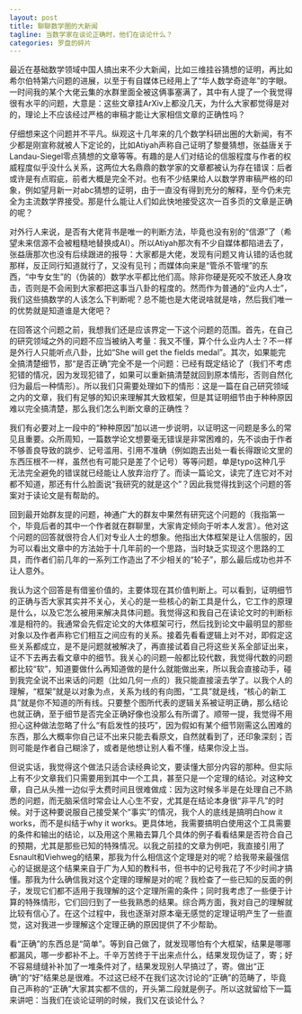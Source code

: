 ```yaml
---
layout: post
title: 聊聊数学圈的大新闻
tagline: 当数学家在谈论正确时，他们在谈论什么？
categories: 罗盘的碎片
---
```


最近在基础数学领域中国人搞出来不少大新闻，比如三维挂谷猜想的证明，再比如希尔伯特第六问题的进展，以至于有自媒体已经用上了“华人数学奇迹年”的字眼。一时间我的某个大佬云集的水群里面全被这俩事塞满了，其中有人提了一个我觉得很有水平的问题，大意是：这些文章挂ArXiv上都没几天，为什么大家都觉得是对的，理论上不应该经过严格的审稿才能让大家相信文章的正确性吗？

仔细想来这个问题并不平凡。纵观这十几年来的几个数学科研出圈的大新闻，有不少都是刚宣称就被人下定论的，比如Atiyah声称自己证明了黎曼猜想，张益唐关于Landau-Siegel零点猜想的文章等等。有趣的是人们对结论的信服程度与作者的权威程度似乎没什么关系，这两位大名鼎鼎的数学家的文章都被认为存在错误：后者或许是有点瑕疵，前者大概是完全不对。也有不少结果给人以数学界审稿严格的印象，例如望月新一对abc猜想的证明，由于一直没有得到充分的解释，至今仍未完全为主流数学界接受。那是什么能让人们如此快地接受这次一百多页的文章是正确的呢？

对外行人来说，是否有大佬背书是唯一的判断方法，毕竟也没有别的“信源”了（希望未来信源不会被粗糙地替换成AI）。所以Atiyah那次有不少自媒体都陷进去了，张益唐那次也没有后续跟进的报导：大家都是大佬，发现有问题又肯认错的话也就那样，反正同行知道就行了，又没有见刊；而媒体向来是“管杀不管埋”的东西，“中专女生”的（伪装的）数学水平都比他们高。除非你硬是死咬不放还人身攻击，否则是不会闹到大家都把这事当八卦的程度的。然而作为普通的“业内人士”，我们这些搞数学的人该怎么下判断呢？总不能也是大佬说啥就是啥，然后我们唯一的优势就是知道谁是大佬吧？

在回答这个问题之前，我想我们还是应该界定一下这个问题的范围。首先，在自己的研究领域之外的问题不应当被纳入考量：我又不懂，算个什么业内人士？不一样是外行人只能听点八卦，比如“She will get the fields medal”。其次，如果能完全搞清楚细节，那“是否正确”完全不是一个问题：已经有既定结论了（我们不考虑犯错的情况，因为发现犯错了，如果可以重新搞清楚就回到原本情形，否则自然化归为最后一种情形）。所以我们只需要处理如下的情形：这是一篇在自己研究领域之内的文章，我们有足够的知识来理解其大致框架，但是其证明细节由于种种原因难以完全搞清楚，那么我们怎么判断文章的正确性？

我们有必要对上一段中的“种种原因”加以进一步说明，以证明这一问题是多么的常见且重要。众所周知，一篇数学论文想要毫无错误是非常困难的，先不谈由于作者不够善良导致的跳步、记号滥用、引用不准确（例如跑去出处一看长得跟论文里的东西压根不一样，虽然也有可能只是差了个记号）等等问题，单是typo这种几乎无法完全避免的错误就已经能让人放弃治疗了。而读一篇论文，读完了连它对不对都不知道，那还有什么脸面说“我研究的就是这个”？因此我觉得找到这个问题的答案对于读论文是有帮助的。

回到最开始群友提的问题，神通广大的群友中果然有研究这个问题的（我指第一个，毕竟后者的其中一个作者就在群聊里，大家肯定倾向于听本人发言）。他对这个问题的回答就很符合人们对专业人士的想象。他指出大体框架是让人信服的，因为可以看出文章中的方法始于十几年前的一个思路，当时缺乏实现这个思路的工具，而作者们前几年的一系列工作造出了不少相关的“轮子”，那么最后成功也并不让人意外。

我认为这个回答是有借鉴价值的，主要体现在其价值判断上。可以看到，证明细节的正确与否大家其实并不关心，关心的是一些核心的新工具是什么，它工作的原理是什么，以及它怎么被用来解决具体问题。我觉得这和我自己在读论文时的判断标准是相符的。我通常会先假定论文的大体框架可行，然后找到论文中最明显的那些对象以及作者声称它们相互之间应有的关系。接着先看看逻辑上对不对，即假定这些关系都成立，是不是问题就被解决了，再直接试着自己将这些关系全部证出来，证不下去再去看文章中的细节。我关心的问题一般都比较代数，我觉得代数的问题都比较“软”，知道要做什么再知道做的是什么就能做出来，所以我会直接动手，碰到我完全说不出来话的问题（比如几何一点的）我只能直接滚去学了。以我个人的理解，“框架”就是以对象为点，关系为线的有向图，“工具”就是线，“核心的新工具”就是你不知道的所有线。只要整个图所代表的逻辑关系被证明正确，那么结论也就正确，至于细节是否完全正确好像也没那么有所谓了。顺带一提，我觉得不用担心这种做法忽略了什么“有启发性的技巧”，因为假如有某个细节刚需这么困难的东西，那么大概率你自己证不出来只能去看原文，自然就看到了，还印象深刻；否则可能是作者自己糊涂了，或者是他想让别人看不懂，结果你没上当。

但说实话，我觉得这个做法只适合读经典论文，要读懂大部分内容的那种。但实际上有不少文章我们只需要用到其中一个工具，甚至只是一个定理的结论。对这种文章，自己从头推一边似乎太费时间且很难做成：因为这时候多半是在处理自己不熟悉的问题，而无脑采信时常会让人心生不安，尤其是在结论本身很“非平凡”的时候。对于这种要说服自己接受某个“事实”的情况，我个人的底线是搞明白how it works，而不是纠结于why it works。更具体地，我需要搞明白使用这个工具需要的条件和输出的结论，以及用这个黑箱去算几个具体的例子看看结果是否符合自己的预期，尤其是那些已知的特殊情况。以我之前挂的文章为例吧，我直接引用了Esnault和Viehweg的结果，那我为什么相信这个定理是对的呢？给我带来最强信心的证据是这个结果来自于广为人知的教科书，但书中的记号我花了不少时间才搞懂。那我为什么确信我对这个定理的理解是对的呢？我检查了一些已知的反面的例子，发现它们都不适用于我理解的这个定理所需的条件；同时我考虑了一些便于计算的特殊情形，它们回归到了一些我熟悉的结果。综合两方面，我对自己的理解就比较有信心了。在这个过程中，我也逐渐对原本毫无感觉的定理证明产生了一些直觉，这对我进一步理解这个定理正确的原因提供了不少帮助。

看“正确”的东西总是“简单”。等到自己做了，就发现哪怕有个大框架，结果是哪哪都漏风，哪一步都补不上。千辛万苦终于干出来点什么，结果发现伪证了，寄；好不容易缝缝补补加了一堆条件对了，结果发现别人早搞过了，寄。做出“正确”的“好”结果总是很难。不过这已经不在我们这次讨论的“正确”的范畴了，毕竟自己声称的“正确”大家其实都不信的，开头第二段就是例子。所以这就留给下一篇来讲吧：当我们在谈论证明的时候，我们又在谈论什么？